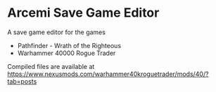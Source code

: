 # Arcemi Save Game Editor
A save game editor for the games
- Pathfinder - Wrath of the Righteous
- Warhammer 40000 Rogue Trader

Compiled files are available at https://www.nexusmods.com/warhammer40kroguetrader/mods/40/?tab=posts

